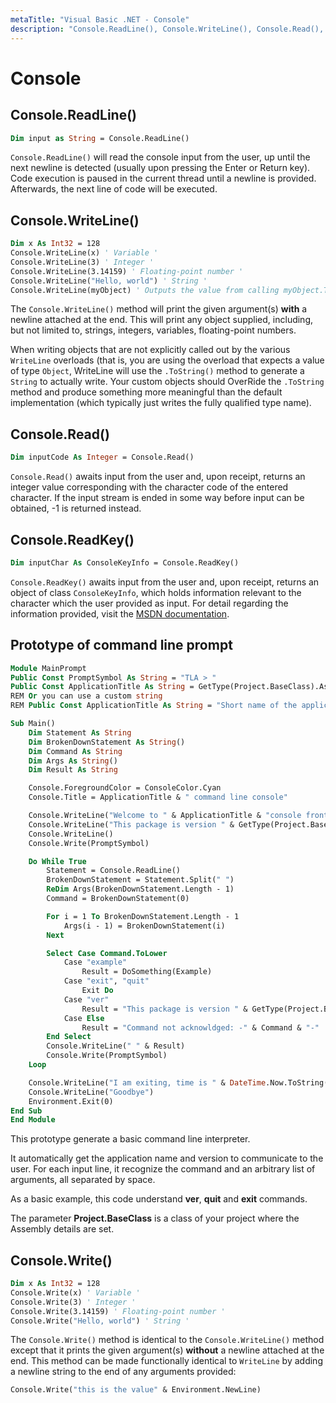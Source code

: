 ```yaml
---
metaTitle: "Visual Basic .NET - Console"
description: "Console.ReadLine(), Console.WriteLine(), Console.Read(), Console.ReadKey(), Prototype of command line prompt, Console.Write()"
---
```


# Console



## Console.ReadLine()


```vb
Dim input as String = Console.ReadLine()

```

`Console.ReadLine()` will read the console input from the user, up until the next newline is detected (usually upon pressing the Enter or Return key). Code execution is paused in the current thread until a newline is provided. Afterwards, the next line of code will be executed.



## Console.WriteLine()


```vb
Dim x As Int32 = 128
Console.WriteLine(x) ' Variable '
Console.WriteLine(3) ' Integer '
Console.WriteLine(3.14159) ' Floating-point number '
Console.WriteLine("Hello, world") ' String '
Console.WriteLine(myObject) ' Outputs the value from calling myObject.ToString()

```

The `Console.WriteLine()` method will print the given argument(s) **with** a newline attached at the end. This will print any object supplied, including, but not limited to, strings, integers, variables, floating-point numbers.

When writing objects that are not explicitly called out by the various `WriteLine` overloads (that is, you are using the overload that expects a value of type `Object`, WriteLine will use the `.ToString()` method to generate a `String` to actually write. Your custom objects should OverRide the `.ToString` method and produce something more meaningful than the default implementation (which typically just writes the fully qualified type name).



## Console.Read()


```vb
Dim inputCode As Integer = Console.Read()

```

`Console.Read()` awaits input from the user and, upon receipt, returns an integer value corresponding with the character code of the entered character. If the input stream is ended in some way before input can be obtained, -1 is returned instead.



## Console.ReadKey()


```vb
Dim inputChar As ConsoleKeyInfo = Console.ReadKey()

```

`Console.ReadKey()` awaits input from the user and, upon receipt, returns an object of class `ConsoleKeyInfo`, which holds information relevant to the character which the user provided as input. For detail regarding the information provided, visit the [MSDN documentation](https://msdn.microsoft.com/en-us/library/system.consolekeyinfo.aspx).



## Prototype of command line prompt


```vb
Module MainPrompt
Public Const PromptSymbol As String = "TLA > "
Public Const ApplicationTitle As String = GetType(Project.BaseClass).Assembly.FullName
REM Or you can use a custom string
REM Public Const ApplicationTitle As String = "Short name of the application"

Sub Main()
    Dim Statement As String
    Dim BrokenDownStatement As String()
    Dim Command As String
    Dim Args As String()
    Dim Result As String

    Console.ForegroundColor = ConsoleColor.Cyan
    Console.Title = ApplicationTitle & " command line console"

    Console.WriteLine("Welcome to " & ApplicationTitle & "console frontend")
    Console.WriteLine("This package is version " & GetType(Project.BaseClass).Assembly.GetName().Version.ToString)
    Console.WriteLine()
    Console.Write(PromptSymbol)

    Do While True
        Statement = Console.ReadLine()
        BrokenDownStatement = Statement.Split(" ")
        ReDim Args(BrokenDownStatement.Length - 1)
        Command = BrokenDownStatement(0)

        For i = 1 To BrokenDownStatement.Length - 1
            Args(i - 1) = BrokenDownStatement(i)
        Next

        Select Case Command.ToLower
            Case "example"
                Result = DoSomething(Example)
            Case "exit", "quit"
                Exit Do
            Case "ver"
                Result = "This package is version " & GetType(Project.BaseClass).Assembly.GetName().Version.ToString
            Case Else
                Result = "Command not acknowldged: -" & Command & "-"
        End Select
        Console.WriteLine(" " & Result)
        Console.Write(PromptSymbol)
    Loop

    Console.WriteLine("I am exiting, time is " & DateTime.Now.ToString("u"))
    Console.WriteLine("Goodbye")
    Environment.Exit(0)
End Sub
End Module

```

This prototype generate a basic command line interpreter.

It automatically get the application name and version to communicate to the user.
For each input line, it recognize the command and an arbitrary list of arguments, all separated by space.

As a basic example, this code understand **ver**, **quit** and **exit** commands.

The parameter **Project.BaseClass** is a class of your project where the Assembly details are set.



## Console.Write()


```vb
Dim x As Int32 = 128
Console.Write(x) ' Variable '
Console.Write(3) ' Integer '
Console.Write(3.14159) ' Floating-point number '
Console.Write("Hello, world") ' String '

```

The `Console.Write()` method is identical to the `Console.WriteLine()` method except that it prints the given argument(s) **without** a newline attached at the end. This method can be made functionally identical to `WriteLine` by adding a newline string to the end of any arguments provided:

```vb
Console.Write("this is the value" & Environment.NewLine)

```

